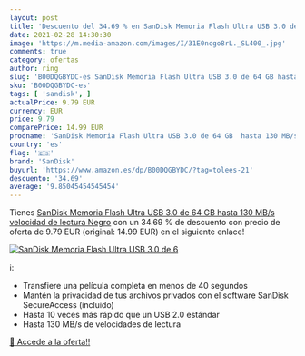 ```yaml
---
layout: post
title: 'Descuento del 34.69 % en SanDisk Memoria Flash Ultra USB 3.0 de 6'
date: 2021-02-28 14:30:30
image: 'https://m.media-amazon.com/images/I/31E0ncgo8rL._SL400_.jpg'
comments: true
category: ofertas
author: ring
slug: 'B00DQGBYDC-es SanDisk Memoria Flash Ultra USB 3.0 de 64 GB hasta 130...'
sku: 'B00DQGBYDC-es'
tags: [ 'sandisk', ]
actualPrice: 9.79 EUR
currency: EUR
price: 9.79
comparePrice: 14.99 EUR
prodname: 'SanDisk Memoria Flash Ultra USB 3.0 de 64 GB  hasta 130 MB/s velocidad de lectura  Negro'
country: 'es'
flag: '🇪🇸'
brand: 'SanDisk'
buyurl: 'https://www.amazon.es/dp/B00DQGBYDC/?tag=tolees-21'
descuento: '34.69'
average: '9.85045454545454'
---
```


Tienes [SanDisk Memoria Flash Ultra USB 3.0 de 64 GB  hasta 130 MB/s velocidad de lectura  Negro](https://www.amazon.es/dp/B00DQGBYDC/?tag=tolees-21) con un 34.69 % de descuento con precio de oferta de 9.79 EUR (original: 14.99 EUR) en el siguiente enlace!

[![SanDisk Memoria Flash Ultra USB 3.0 de 6](https://m.media-amazon.com/images/I/31E0ncgo8rL._SL400_.jpg)](https://www.amazon.es/dp/B00DQGBYDC/?tag=tolees-21)

ℹ️:

- Transfiere una película completa en menos de 40 segundos
- Mantén la privacidad de tus archivos privados con el software SanDisk SecureAccess (incluido)
- Hasta 10 veces más rápido que un USB 2.0 estándar
- Hasta 130 MB/s de velocidades de lectura

[🛒 Accede a la oferta!!](https://www.amazon.es/dp/B00DQGBYDC/?tag=tolees-21)
